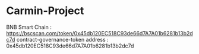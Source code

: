 # Carmin-Project

BNB Smart Chain : https://bscscan.com/token/0x45db120EC518C93de66d7A7A01b6281b13b2dc7d
contract-governance-token address : 0x45db120EC518C93de66d7A7A01b6281b13b2dc7d
